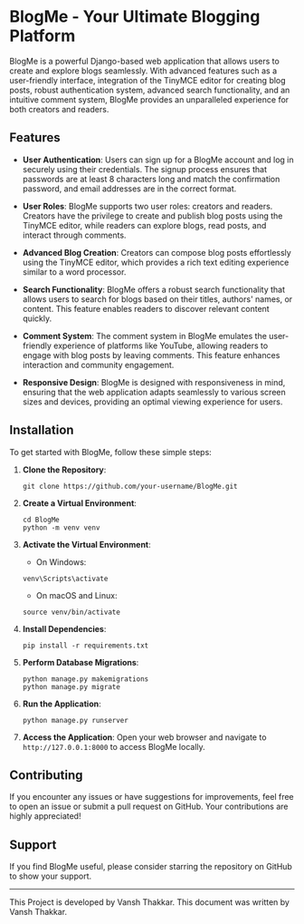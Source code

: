 # BlogMe - Your Ultimate Blogging Platform

BlogMe is a powerful Django-based web application that allows users to create and explore blogs seamlessly. With advanced features such as a user-friendly interface, integration of the TinyMCE editor for creating blog posts, robust authentication system, advanced search functionality, and an intuitive comment system, BlogMe provides an unparalleled experience for both creators and readers.

## Features

- **User Authentication**: Users can sign up for a BlogMe account and log in securely using their credentials. The signup process ensures that passwords are at least 8 characters long and match the confirmation password, and email addresses are in the correct format.

- **User Roles**: BlogMe supports two user roles: creators and readers. Creators have the privilege to create and publish blog posts using the TinyMCE editor, while readers can explore blogs, read posts, and interact through comments.

- **Advanced Blog Creation**: Creators can compose blog posts effortlessly using the TinyMCE editor, which provides a rich text editing experience similar to a word processor.

- **Search Functionality**: BlogMe offers a robust search functionality that allows users to search for blogs based on their titles, authors' names, or content. This feature enables readers to discover relevant content quickly.

- **Comment System**: The comment system in BlogMe emulates the user-friendly experience of platforms like YouTube, allowing readers to engage with blog posts by leaving comments. This feature enhances interaction and community engagement.

- **Responsive Design**: BlogMe is designed with responsiveness in mind, ensuring that the web application adapts seamlessly to various screen sizes and devices, providing an optimal viewing experience for users.

## Installation

To get started with BlogMe, follow these simple steps:

1. **Clone the Repository**: 
    ```
    git clone https://github.com/your-username/BlogMe.git
    ```

2. **Create a Virtual Environment**: 
    ```
    cd BlogMe
    python -m venv venv
    ```

3. **Activate the Virtual Environment**:
    - On Windows:
    ```
    venv\Scripts\activate
    ```
    - On macOS and Linux:
    ```
    source venv/bin/activate
    ```

4. **Install Dependencies**:
    ```
    pip install -r requirements.txt
    ```

5. **Perform Database Migrations**:
    ```
    python manage.py makemigrations
    python manage.py migrate
    ```

6. **Run the Application**:
    ```
    python manage.py runserver
    ```

7. **Access the Application**:
    Open your web browser and navigate to `http://127.0.0.1:8000` to access BlogMe locally.

## Contributing

If you encounter any issues or have suggestions for improvements, feel free to open an issue or submit a pull request on GitHub. Your contributions are highly appreciated!

## Support

If you find BlogMe useful, please consider starring the repository on GitHub to show your support.

---
This Project is developed by Vansh Thakkar.
This document was written by Vansh Thakkar.
